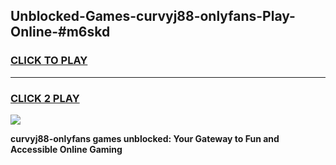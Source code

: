 
## Unblocked-Games-curvyj88-onlyfans-Play-Online-#m6skd
<h3>
<a href="https://premium.freeplayer.one?title=curvyj88-onlyfans&ref=27F">CLICK TO PLAY</a></h3>
<hr>

<h3>
<a href="https://premium.freeplayer.one?title=curvyj88-onlyfans&ref=27F">CLICK 2 PLAY</a>
  
</h3>

<a href="https://premium.freeplayer.one?title=curvyj88-onlyfans&ref=27F"><img src="https://clearcache.store/games.png"></a>


**curvyj88-onlyfans games unblocked: Your Gateway to Fun and Accessible Online Gaming**
